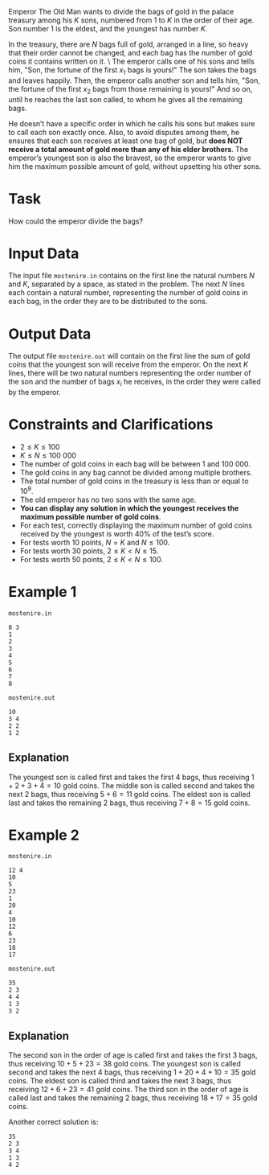 Emperor The Old Man wants to divide the bags of gold in the palace treasury among his $K$ sons, numbered from $1$ to $K$ in the order of their age. Son number $1$ is the eldest, and the youngest has number $K$.

In the treasury, there are $N$ bags full of gold, arranged in a line, so heavy that their order cannot be changed, and each bag has the number of gold coins it contains written on it.
\\
The emperor calls one of his sons and tells him, "Son, the fortune of the first $x_1$ bags is yours!" The son takes the bags and leaves happily. Then, the emperor calls another son and tells him, "Son, the fortune of the first $x_2$ bags from those remaining is yours!" And so on, until he reaches the last son called, to whom he gives all the remaining bags.

He doesn’t have a specific order in which he calls his sons but makes sure to call each son exactly once. Also, to avoid disputes among them, he ensures that each son receives at least one bag of gold, but **does NOT receive a total amount of gold more than any of his elder brothers**. The emperor’s youngest son is also the bravest, so the emperor wants to give him the maximum possible amount of gold, without upsetting his other sons.

# Task
How could the emperor divide the bags?

# Input Data
The input file `mostenire.in` contains on the first line the natural numbers $N$ and $K$, separated by a space, as stated in the problem. The next $N$ lines each contain a natural number, representing the number of gold coins in each bag, in the order they are to be distributed to the sons.

# Output Data
The output file `mostenire.out` will contain on the first line the sum of gold coins that the youngest son will receive from the emperor. On the next $K$ lines, there will be two natural numbers representing the order number of the son and the number of bags $x_i$ he receives, in the order they were called by the emperor.

# Constraints and Clarifications
- $2 \leq K \leq 100$
- $K \leq N \leq 100\ 000$
- The number of gold coins in each bag will be between $1$ and $100\ 000$.
- The gold coins in any bag cannot be divided among multiple brothers.
- The total number of gold coins in the treasury is less than or equal to $10^9$.
- The old emperor has no two sons with the same age.
- **You can display any solution in which the youngest receives the maximum possible number of gold coins**.
- For each test, correctly displaying the maximum number of gold coins received by the youngest is worth $40\%$ of the test’s score.
- For tests worth 10 points, $N = K$ and $N \leq 100$.
- For tests worth 30 points, $2 \leq K < N \leq 15$.
- For tests worth 50 points, $2 \leq K < N \leq 100$.

# Example 1
`mostenire.in`
```
8 3
1
2
3
4
5
6
7
8
```
`mostenire.out`
```
10
3 4
2 2
1 2
```

## Explanation
The youngest son is called first and takes the first $4$ bags, thus receiving $1+2+3+4 = 10$ gold coins.
The middle son is called second and takes the next $2$ bags, thus receiving $5+6 = 11$ gold coins.
The eldest son is called last and takes the remaining $2$ bags, thus receiving $7+8 = 15$ gold coins.

# Example 2
`mostenire.in`
```
12 4
10
5
23
1
20
4
10
12
6
23
18
17
```
`mostenire.out`
```
35
2 3
4 4
1 3
3 2
```

## Explanation
The second son in the order of age is called first and takes the first $3$ bags, thus receiving $10+5+23 = 38$ gold coins.
The youngest son is called second and takes the next $4$ bags, thus receiving $1+20+4+10 = 35$ gold coins.
The eldest son is called third and takes the next $3$ bags, thus receiving $12+6+23 = 41$ gold coins.
The third son in the order of age is called last and takes the remaining $2$ bags, thus receiving $18+17 = 35$ gold coins.

Another correct solution is:
```
35
2 3
3 4
1 3
4 2
```

